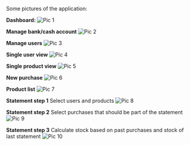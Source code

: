 Some pictures of the application:

**Dashboard:**
![Pic 1](http://cgrossde.github.io/CGROSS.Drinkaccounting/drinkaccounting_1.png)

**Manage bank/cash account**
![Pic 2](http://cgrossde.github.io/CGROSS.Drinkaccounting/drinkaccounting_2.png)

**Manage users**
![Pic 3](http://cgrossde.github.io/CGROSS.Drinkaccounting/drinkaccounting_3.png)

**Single user view**
![Pic 4](http://cgrossde.github.io/CGROSS.Drinkaccounting/drinkaccounting_4.png)

**Single product view**
![Pic 5](http://cgrossde.github.io/CGROSS.Drinkaccounting/drinkaccounting_5.png)

**New purchase**
![Pic 6](http://cgrossde.github.io/CGROSS.Drinkaccounting/drinkaccounting_6.png)

**Product list**
![Pic 7](http://cgrossde.github.io/CGROSS.Drinkaccounting/drinkaccounting_7.png)

**Statement step 1**
Select users and products
![Pic 8](http://cgrossde.github.io/CGROSS.Drinkaccounting/drinkaccounting_8.png)

**Statement step 2**
Select purchases that should be part of the statement
![Pic 9](http://cgrossde.github.io/CGROSS.Drinkaccounting/drinkaccounting_9.png)

**Statement step 3**
Calculate stock based on past purchases and stock of last statement
![Pic 10](http://cgrossde.github.io/CGROSS.Drinkaccounting/drinkaccounting_10.png)
